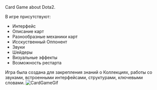 Card Game about Dota2.

В игре присутствуют:
- Интерфейс
- Описание карт
- Разнообразные механики карт
- Исскуственный Оппонент
- Звуки
- Шейдеры
- Визуальные эффекты
- Возможность рестарта

Игра была создана для закрепления знаний о Коллекциях, работы со звуками, встроенными интерфейсами, структурами, ключевыми словами.
![CardGameGif](https://github.com/KingLlch/CardGame/assets/76882612/7ab189ee-30b3-4f21-8844-c828f90d736f)
